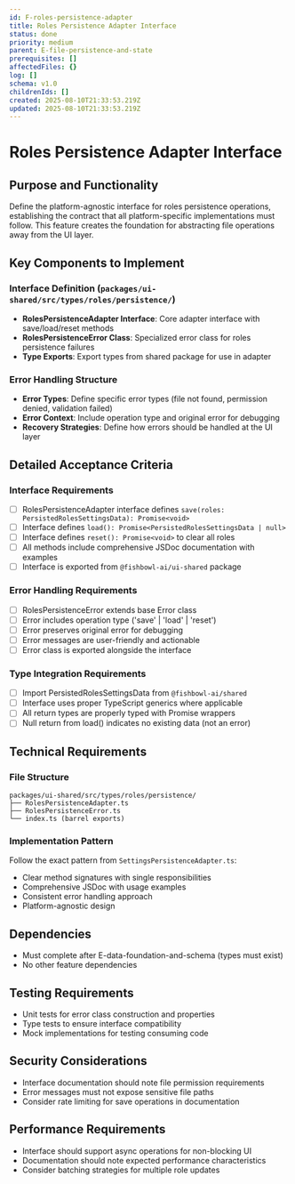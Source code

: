 ```yaml
---
id: F-roles-persistence-adapter
title: Roles Persistence Adapter Interface
status: done
priority: medium
parent: E-file-persistence-and-state
prerequisites: []
affectedFiles: {}
log: []
schema: v1.0
childrenIds: []
created: 2025-08-10T21:33:53.219Z
updated: 2025-08-10T21:33:53.219Z
---
```


# Roles Persistence Adapter Interface

## Purpose and Functionality

Define the platform-agnostic interface for roles persistence operations, establishing the contract that all platform-specific implementations must follow. This feature creates the foundation for abstracting file operations away from the UI layer.

## Key Components to Implement

### Interface Definition (`packages/ui-shared/src/types/roles/persistence/`)

- **RolesPersistenceAdapter Interface**: Core adapter interface with save/load/reset methods
- **RolesPersistenceError Class**: Specialized error class for roles persistence failures
- **Type Exports**: Export types from shared package for use in adapter

### Error Handling Structure

- **Error Types**: Define specific error types (file not found, permission denied, validation failed)
- **Error Context**: Include operation type and original error for debugging
- **Recovery Strategies**: Define how errors should be handled at the UI layer

## Detailed Acceptance Criteria

### Interface Requirements

- [ ] RolesPersistenceAdapter interface defines `save(roles: PersistedRolesSettingsData): Promise<void>`
- [ ] Interface defines `load(): Promise<PersistedRolesSettingsData | null>`
- [ ] Interface defines `reset(): Promise<void>` to clear all roles
- [ ] All methods include comprehensive JSDoc documentation with examples
- [ ] Interface is exported from `@fishbowl-ai/ui-shared` package

### Error Handling Requirements

- [ ] RolesPersistenceError extends base Error class
- [ ] Error includes operation type ('save' | 'load' | 'reset')
- [ ] Error preserves original error for debugging
- [ ] Error messages are user-friendly and actionable
- [ ] Error class is exported alongside the interface

### Type Integration Requirements

- [ ] Import PersistedRolesSettingsData from `@fishbowl-ai/shared`
- [ ] Interface uses proper TypeScript generics where applicable
- [ ] All return types are properly typed with Promise wrappers
- [ ] Null return from load() indicates no existing data (not an error)

## Technical Requirements

### File Structure

```
packages/ui-shared/src/types/roles/persistence/
├── RolesPersistenceAdapter.ts
├── RolesPersistenceError.ts
└── index.ts (barrel exports)
```

### Implementation Pattern

Follow the exact pattern from `SettingsPersistenceAdapter.ts`:

- Clear method signatures with single responsibilities
- Comprehensive JSDoc with usage examples
- Consistent error handling approach
- Platform-agnostic design

## Dependencies

- Must complete after E-data-foundation-and-schema (types must exist)
- No other feature dependencies

## Testing Requirements

- Unit tests for error class construction and properties
- Type tests to ensure interface compatibility
- Mock implementations for testing consuming code

## Security Considerations

- Interface documentation should note file permission requirements
- Error messages must not expose sensitive file paths
- Consider rate limiting for save operations in documentation

## Performance Requirements

- Interface should support async operations for non-blocking UI
- Documentation should note expected performance characteristics
- Consider batching strategies for multiple role updates
